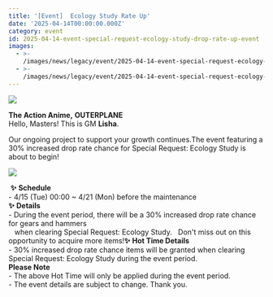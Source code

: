 ```yaml
---
title: '[Event]  Ecology Study Rate Up'
date: '2025-04-14T00:00:00.000Z'
category: event
id: 2025-04-14-event-special-request-ecology-study-drop-rate-up-event
images:
  - >-
    /images/news/legacy/event/2025-04-14-event-special-request-ecology-study-drop-rate-up-event/4ffd3f939d9c4ca79d854b4ee8a0d1a7.webp
  - >-
    /images/news/legacy/event/2025-04-14-event-special-request-ecology-study-drop-rate-up-event/ceb0f81126d74386b537086214329b4c.webp
---
```


![](/images/news/legacy/event/2025-04-14-event-special-request-ecology-study-drop-rate-up-event/4ffd3f939d9c4ca79d854b4ee8a0d1a7.webp)  

**The Action Anime,** **OUTERPLANE**  
Hello, Masters! This is GM **Lisha**.  
  
Our ongoing project to support your growth continues.The event featuring a 30% increased drop rate chance for Special Request: Ecology Study is about to begin!

  
![](/images/news/legacy/event/2025-04-14-event-special-request-ecology-study-drop-rate-up-event/ceb0f81126d74386b537086214329b4c.webp)  
  
 **✨** **Schedule**  
\- 4/15 (Tue) 00:00 ~ 4/21 (Mon) before the maintenance  
**✨** **Details**  
\- During the event period, there will be a 30% increased drop rate chance for gears and hammers  
   when clearing Special Request: Ecology Study.   Don't miss out on this opportunity to acquire more items!**✨** **Hot Time Details**  
\- 30% increased drop rate chance items will be granted when clearing Special Request: Ecology Study during the event period.  
**Please Note**  
\- The above Hot Time will only be applied during the event period.  
\- The event details are subject to change. Thank you.
